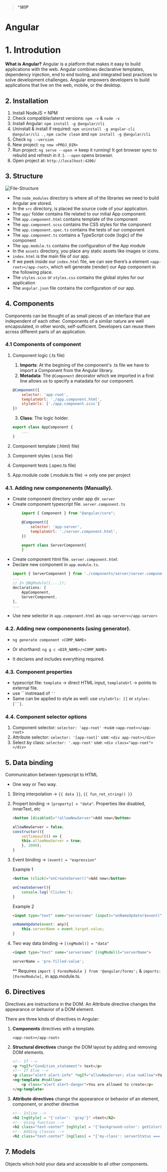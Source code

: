 > ****WIP***
# Angular

# 1. Introdution

**What is Angular?**
Angular is a platform that makes it easy to build applications with the web. Angular combines declarative templates, dependency injection, end to end tooling, and integrated best practices to solve development challenges. Angular empowers developers to build applications that live on the web, mobile, or the desktop.

## 2. Installation

1. Install NodeJS + NPM
2. Check compatible/laterst versions: `npm -v` & `node -v`
3. Install Angular: `npm install -g @angular/cli`
4. Uninstall & install if required: `npm uninstall -g angular-cli @angular/cli `. , `npm cache clean` and `npm install -g @angular/cli`
5. Check `ng --version`
6. New project: `ng new <PROJ_DIR>` 
7. Run project: `ng serve --open` -> keep it running! It got browser sync to rebuild and refresh in it :). `--open` opens browser.
8. Open project at: `http://localhost:4200/` 

## 3. Structure

![File-Structure](angular-files.png)

* The `node_modules` directory is where all of the libraries we need to build Angular are stored.
* In the `src` directory, is placed the source code of your application.
* The `app/` folder contains file related to our initial App component:
* The `app.component.html` contains template of the component
* The `app.component.scss` contains the CSS styles for the component
* The `app.component.spec.ts` contains the tests of our component
* The `app.component.ts` contains a TypeScript code (logic) of the component
* The `app.module.ts` contains the configuration of the App module
* In the `assets` directory, you place any static assets like images or icons.
* `index.html` is the main file of our app.
* If we peek inside our `index.html` file, we can see there’s a element `<app-root></app-root>`, which will generate (render) our App component in the following place.
* The `styles.scss` or `styles.css` contains the global styles for our application
* The `angular.json` file contains the configuration of our app.

## 4. Components

Components can be thought of as small pieces of an interface that are independent of each other. Components of a similar nature are well encapsulated, in other words, self-sufficient. Developers can reuse them across different parts of an application.

### 4.1 Components of component

1. Component logic (.ts file)
    
    1. **Imports**: At the begining of the component's .ts file we have to import a Component from the Angular library. 
    2. **Metadata**: The `@Component` decorator which we imported in a first line allows us to specify a matadata for our component.

    ```js
    @Component({
        selector: 'app-root',
        templateUrl: './app.component.html',
        styleUrls: ['./app.component.scss']
    })
    ```
    3. **Class**: The logic holder.
    ```js
    export class AppComponent {
        ...
    }
    ```
2. Component template (.html) file)
3. Component styles (.scss file)
4. Component tests (.spec.ts file)
5. App.module code (.module.ts file) -> only one per project

### 4.1. Adding new componenents (Manually).

* Create component directory under app dir. `server` 
* Create component typescript file. `server.component.ts`
    ```js
        import { Component } from "@angular/core";

        @Component({
            selector: 'app-server',
            templateUrl: './server.component.html',
        })

        export class ServerComponent{
        }
    ```
* Create component html file. `server.component.html`
* Declare new component in `app.module.ts`.
    ```js
    import { ServerComponent } from './components/server/server.component';
    ...
    // In @NgModule({....});
    declarations: [
        AppComponent,
        ServerComponent,
    ],
    ...
    ```
* Use new selector in `app.component.html` as `<app-server></app-server>`

### 4.2. Adding new componenents (using generator).

* `ng generate component <COMP_NAME>`
* Or shorthand: `ng g c <DIR_NAME>/<COMP_NAME>`

* It declares and includes everything required.

### 4.3. Component properties

* typescript file: `template` -> direct HTML input, `templateUrl` -> points to external file.
* use `` instreaad of `''`
* Same can be applied to style as well: use `styleUrls: []` or `styles: [``]`.

### 4.4. Component selector options

1. Component selector: `selector: 'app-root'` ->use `<app-root></app-root>` 
2. Attribute selector: `selector: '[app-root]'` use: `<div app-root></div>`
3. Select by class: `selector: '.app-root'` use: `<div class="app-root"></div>`

## 5. Data binding
Communication between typescript to HTML

* One way or Two way.

1. String interpolation -> `{{ data }}`, `{{ fun_ret_string() }}`
2. Propert binding -> `[property] = "data"`. Properties like disabled, innerText, etc
    ```html
    <button [disabled]="!allowNewServer">Add new</button>
    ```
    ```js
    allowNewServer = false;
    constructor(){
        setTimeout(() => {
        this.allowNewServer = true;
        }, 2000);
    }
    ```
3. Event binding -> `(event) = "expression"`

    Example 1
    ```html
    <button (click)="onCreateServer()">Add new</button>
    ```
    ```js
    onCreateServer(){
        console.log('Clickec');
    }
    ```

    Example 2
    ```html
    <input type="text" name="servername" (input)="onNameUpdate($event)">
    ```
    ```js
    onNameUpdate(event: any){
        this.serverName = event.target.value;
    }
    ```

4. Two way data binding -> `[(ngModel)] = "data"`
    ```html
    <input type="text" name="servername" [(ngModel)]="serverName">
    ```
    ```js
    serverName = 'pre-filled-value';
    ```
    ** Requires `import { FormsModule } from '@angular/forms';` & `imports: [FormsModule],`  in app.module.ts.

## 6. Directives

Directives are instructions in the DOM. An Attribute directive changes the appearance or behavior of a DOM element.

There are three kinds of directives in Angular:
1. **Components** directives with a template.

    `<app-root></app-root>`

2. **Structural directives** change the DOM layout by adding and removing DOM elements.

    ```html
    <!-- If -->
    <p *ngIf="Condition_statement"> text</p>
    <!-- If Else -->
    <p class="alert alert-info" *ngIf="allowNewServer; else noAllow">You are allowed to create</p>
    <ng-template #noAllow>
        <p class="alert alert-danger">You are allowed to create</p>
    </ng-template>
    ```

3. **Attribute directives** change the appearance or behavior of an element, component, or another directive
    ```html
    <!-- Inline -->
    <h2 [ngStyle] = "{'color': 'gray'}" >text</h2>
    <!-- Using function -->
    <h2 class="text-center" [ngStyle] = "{'background-color': getColor()}" >text</h2>
    <!-- Adding classes -->
    <h2 class="text-center" [ngClass] = "{'my-class': serverStatus === 'online'}" >text</h2>
    ```

## 7. Models

Objects which hold your data and accessible to all other components.

